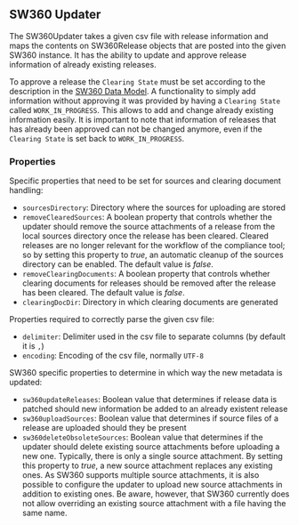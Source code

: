 
## <a name="SW360Updater">SW360 Updater</a>

The SW360Updater takes a given csv file with release
information and maps the contents on SW360Release objects
that are posted into the given SW360 instance. 
It has the ability to update and approve release information of already existing releases.


To approve a release the `Clearing State` must be set according to the description in the [SW360 Data Model](../sw360-data-model.html).
A functionality to simply add information without approving it was provided by having a `Clearing State` called `WORK_IN_PROGRESS`.
This allows to add and change already existing information easily. It is important to note that information of releases that
has already been approved can not be changed anymore, even if the `Clearing State` is set back to `WORK_IN_PROGRESS`.

### Properties
Specific properties that need to be set for sources and clearing document handling:

- `sourcesDirectory`: Directory where the sources for uploading are stored
- `removeClearedSources`: A boolean property that controls whether the updater should remove the source attachments of a release from the local sources directory once the release has been cleared. Cleared releases are no longer relevant for the workflow of the compliance tool; so by setting this property to *true*, an automatic cleanup of the sources directory can be enabled. The default value is *false*.
- `removeClearingDocuments`: A boolean property that controls whether clearing documents for releases should be removed after the release has been cleared. The default value is *false*.
- `clearingDocDir`: Directory in which clearing documents are generated

Properties required to correctly parse the given csv file:

- `delimiter`: Delimiter used in the csv file to separate columns (by default it is `,`)
- `encoding`: Encoding of the csv file, normally `UTF-8` 

SW360 specific properties to determine in which way the new metadata is updated:

- `sw360updateReleases`: Boolean value that determines if release data is patched should new information be added to an already existent release
- `sw360uploadSources`: Boolean value that determines if source files of a release are uploaded should they be present
- `sw360deleteObsoleteSources`: Boolean value that determines if the updater should delete existing source attachments before uploading a new one. Typically, there is only a single source attachment. By setting this property to *true*, a new source attachment replaces any existing ones. As SW360 supports multiple source attachments, it is also possible to configure the updater to upload new source attachments in addition to existing ones. Be aware, however, that SW360 currently does not allow overriding an existing source attachment with a file having the same name.
